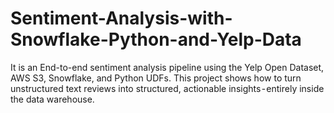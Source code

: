 # Sentiment-Analysis-with-Snowflake-Python-and-Yelp-Data
It is an End-to-end sentiment analysis pipeline using the Yelp Open Dataset, AWS S3, Snowflake, and Python UDFs. This project shows how to turn unstructured text reviews into structured, actionable insights - entirely inside the data warehouse.
